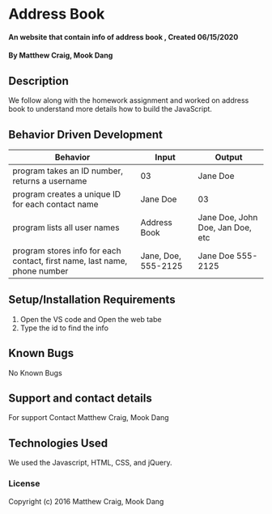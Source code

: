 # Address Book

#### An website that contain info of address book , Created 06/15/2020

#### By Matthew Craig, Mook Dang

## Description

We follow along with the homework assignment and worked on address book to understand more details how to build the JavaScript. 

## Behavior Driven Development
| Behavior | Input | Output |
| -------- | ----- | ------ |
| program takes an ID number, returns a username| 03 | Jane Doe |
| program creates a unique ID for each contact name | Jane Doe | 03 |
| program lists all user names | Address Book | Jane Doe, John Doe, Jan Doe, etc |
| program stores info for each contact, first name, last name, phone number | Jane, Doe, 555-2125 | Jane Doe 555-2125|

## Setup/Installation Requirements

1. Open the VS code and Open the web tabe
2. Type the id to find the info

## Known Bugs
No Known Bugs 

## Support and contact details
For support Contact Matthew Craig, Mook Dang

## Technologies Used
We used the Javascript, HTML, CSS, and jQuery. 

### License
Copyright (c) 2016 Matthew Craig, Mook Dang
